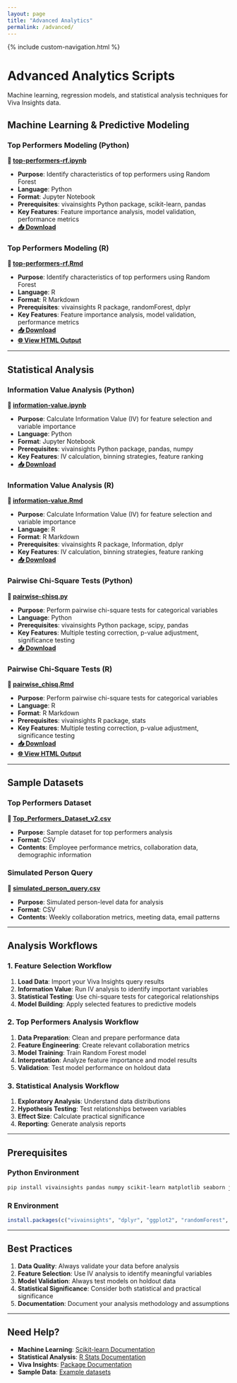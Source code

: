 ```yaml
---
layout: page
title: "Advanced Analytics"
permalink: /advanced/
---
```


{% include custom-navigation.html %}

<style>
/* Hide any default Minima navigation that might appear */
.site-header .site-nav,
.trigger,
.page-link:not(.dropdown-toggle):not(.btn) {
  display: none !important;
}

/* Ensure our custom navigation is visible */
.custom-nav {
  display: block !important;
}
</style>

# Advanced Analytics Scripts

Machine learning, regression models, and statistical analysis techniques for Viva Insights data.

## Machine Learning & Predictive Modeling

### Top Performers Modeling (Python)
**📓 [top-performers-rf.ipynb](https://github.com/microsoft/viva-insights-sample-code/blob/main/examples/utility-python/top-performers-rf.ipynb)**
- **Purpose**: Identify characteristics of top performers using Random Forest
- **Language**: Python
- **Format**: Jupyter Notebook
- **Prerequisites**: vivainsights Python package, scikit-learn, pandas
- **Key Features**: Feature importance analysis, model validation, performance metrics
- **[📥 Download](https://raw.githubusercontent.com/microsoft/viva-insights-sample-code/main/examples/utility-python/top-performers-rf.ipynb)**

### Top Performers Modeling (R)
**📄 [top-performers-rf.Rmd](https://github.com/microsoft/viva-insights-sample-code/blob/main/examples/utility-r/top-performers-rf.Rmd)**
- **Purpose**: Identify characteristics of top performers using Random Forest
- **Language**: R
- **Format**: R Markdown
- **Prerequisites**: vivainsights R package, randomForest, dplyr
- **Key Features**: Feature importance analysis, model validation, performance metrics
- **[📥 Download](https://raw.githubusercontent.com/microsoft/viva-insights-sample-code/main/examples/utility-r/top-performers-rf.Rmd)**
- **[🌐 View HTML Output](https://github.com/microsoft/viva-insights-sample-code/blob/main/examples/utility-r/top-performers-rf.html)**

---

## Statistical Analysis

### Information Value Analysis (Python)
**📓 [information-value.ipynb](https://github.com/microsoft/viva-insights-sample-code/blob/main/examples/utility-python/information-value.ipynb)**
- **Purpose**: Calculate Information Value (IV) for feature selection and variable importance
- **Language**: Python
- **Format**: Jupyter Notebook
- **Prerequisites**: vivainsights Python package, pandas, numpy
- **Key Features**: IV calculation, binning strategies, feature ranking
- **[📥 Download](https://raw.githubusercontent.com/microsoft/viva-insights-sample-code/main/examples/utility-python/information-value.ipynb)**

### Information Value Analysis (R)
**📄 [information-value.Rmd](https://github.com/microsoft/viva-insights-sample-code/blob/main/examples/utility-r/information-value.Rmd)**
- **Purpose**: Calculate Information Value (IV) for feature selection and variable importance
- **Language**: R
- **Format**: R Markdown
- **Prerequisites**: vivainsights R package, Information, dplyr
- **Key Features**: IV calculation, binning strategies, feature ranking
- **[📥 Download](https://raw.githubusercontent.com/microsoft/viva-insights-sample-code/main/examples/utility-r/information-value.Rmd)**

### Pairwise Chi-Square Tests (Python)
**📄 [pairwise-chisq.py](https://github.com/microsoft/viva-insights-sample-code/blob/main/examples/utility-python/pairwise-chisq.py)**
- **Purpose**: Perform pairwise chi-square tests for categorical variables
- **Language**: Python
- **Prerequisites**: vivainsights Python package, scipy, pandas
- **Key Features**: Multiple testing correction, p-value adjustment, significance testing
- **[📥 Download](https://raw.githubusercontent.com/microsoft/viva-insights-sample-code/main/examples/utility-python/pairwise-chisq.py)**

### Pairwise Chi-Square Tests (R)
**📄 [pairwise_chisq.Rmd](https://github.com/microsoft/viva-insights-sample-code/blob/main/examples/utility-r/pairwise_chisq.Rmd)**
- **Purpose**: Perform pairwise chi-square tests for categorical variables
- **Language**: R
- **Format**: R Markdown
- **Prerequisites**: vivainsights R package, stats
- **Key Features**: Multiple testing correction, p-value adjustment, significance testing
- **[📥 Download](https://raw.githubusercontent.com/microsoft/viva-insights-sample-code/main/examples/utility-r/pairwise_chisq.Rmd)**
- **[🌐 View HTML Output](https://github.com/microsoft/viva-insights-sample-code/blob/main/examples/utility-r/pairwise_chisq.html)**

---

## Sample Datasets

### Top Performers Dataset
**📄 [Top_Performers_Dataset_v2.csv](https://raw.githubusercontent.com/microsoft/viva-insights-sample-code/main/examples/utility-r/_data/Top_Performers_Dataset_v2.csv)**
- **Purpose**: Sample dataset for top performers analysis
- **Format**: CSV
- **Contents**: Employee performance metrics, collaboration data, demographic information

### Simulated Person Query
**📄 [simulated_person_query.csv](https://raw.githubusercontent.com/microsoft/viva-insights-sample-code/main/examples/utility-python/_data/simulated_person_query.csv)**
- **Purpose**: Simulated person-level data for analysis
- **Format**: CSV
- **Contents**: Weekly collaboration metrics, meeting data, email patterns

---

## Analysis Workflows

### 1. Feature Selection Workflow
1. **Load Data**: Import your Viva Insights query results
2. **Information Value**: Run IV analysis to identify important variables
3. **Statistical Testing**: Use chi-square tests for categorical relationships
4. **Model Building**: Apply selected features to predictive models

### 2. Top Performers Analysis Workflow
1. **Data Preparation**: Clean and prepare performance data
2. **Feature Engineering**: Create relevant collaboration metrics
3. **Model Training**: Train Random Forest model
4. **Interpretation**: Analyze feature importance and model results
5. **Validation**: Test model performance on holdout data

### 3. Statistical Analysis Workflow
1. **Exploratory Analysis**: Understand data distributions
2. **Hypothesis Testing**: Test relationships between variables
3. **Effect Size**: Calculate practical significance
4. **Reporting**: Generate analysis reports

---

## Prerequisites

### Python Environment
```bash
pip install vivainsights pandas numpy scikit-learn matplotlib seaborn jupyter
```

### R Environment
```r
install.packages(c("vivainsights", "dplyr", "ggplot2", "randomForest", "Information", "rmarkdown"))
```

---

## Best Practices

1. **Data Quality**: Always validate your data before analysis
2. **Feature Selection**: Use IV analysis to identify meaningful variables
3. **Model Validation**: Always test models on holdout data
4. **Statistical Significance**: Consider both statistical and practical significance
5. **Documentation**: Document your analysis methodology and assumptions

---

## Need Help?

- **Machine Learning**: [Scikit-learn Documentation](https://scikit-learn.org/stable/)
- **Statistical Analysis**: [R Stats Documentation](https://stat.ethz.ch/R-manual/R-devel/library/stats/html/00Index.html)
- **Viva Insights**: [Package Documentation](https://microsoft.github.io/vivainsights/)
- **Sample Data**: [Example datasets](https://github.com/microsoft/viva-insights-sample-code/tree/main/examples/example-data)

